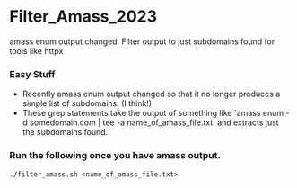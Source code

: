 # Filter_Amass_2023
amass enum output changed. Filter output to just subdomains found for tools like httpx
### Easy Stuff
- Recently amass enum output changed so that it no longer produces a simple list of subdomains. (I think!)
- These grep statements take the output of something like `amass enum -d somedomain.com | tee -a name_of_amass_file.txt' and extracts just the subdomains found.
### Run the following once you have amass output.
```
./filter_amass.sh <name_of_amass_file.txt>
```
